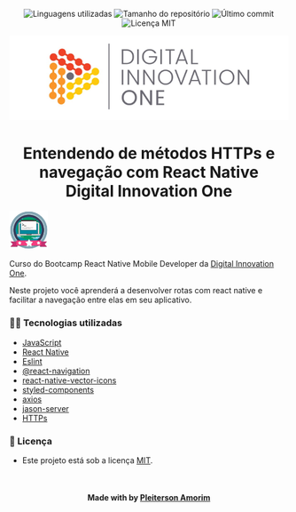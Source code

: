 <!-- Badges session -->
<p align="center">
  <!-- languages -->
  <img src="https://img.shields.io/github/languages/count/pleiterson/NavigationDIO?style=social" alt="Linguagens utilizadas">
  <!-- repo size -->
  <img src="https://img.shields.io/github/repo-size/Pleiterson/NavigationDIO?style=social" alt="Tamanho do repositório">
  <!-- last commit -->
  <img src="https://img.shields.io/github/last-commit/Pleiterson/NavigationDIO?style=social" alt="Último commit">
  <!-- licence MIT -->
  <img src="https://img.shields.io/github/license/Pleiterson/NavigationDIO?style=social" alt="Licença MIT">
</p>

<!--Banner session-->
<p align="center">
  <img src="./src/assets/banner.png" alt="DIO" title="Digital Innovation One">
</p>

<!--About session-->
<h1 align="center">Entendendo de métodos HTTPs e navegação com React Native<br>Digital Innovation One</h1>

<img src="./src/assets/badge.png" title="Badge" width="70" height="70">

Curso do Bootcamp React Native Mobile Developer da [Digital Innovation One](https://digitalinnovation.one/).

Neste projeto você aprenderá a desenvolver rotas com react native e facilitar a navegação entre elas em seu aplicativo.

<!-- - [Projeto desenvolvido](https://clone-netflix.vercel.app/)

<p align="center"><img src="./src/assets/img/projeto.gif" title="HTTPs e Navegação - DIO"></p>
<p align="center"><img src="./src/assets/img/projeto-responsivo.gif" title="HTTPs e Navegação - DIO"></p> -->


<h3>👨‍💻 Tecnologias utilizadas</h3>

- [JavaScript](https://developer.mozilla.org/en-US/docs/Web/JavaScript)
- [React Native](https://reactnative.dev/docs/getting-started)
- [Eslint](https://github.com/eslint/eslint)
- [@react-navigation](https://reactnavigation.org/docs/getting-started/)
- [react-native-vector-icons](https://github.com/oblador/react-native-vector-icons)
- [styled-components](https://styled-components.com/docs)
- [axios](https://github.com/axios/axios)
- [jason-server](https://github.com/typicode/json-server)
- [HTTPs](https://developer.mozilla.org/en-US/docs/Web/HTTP)

<!--License session-->
<h3>📝 Licença</h3>

- Este projeto está sob a licença [MIT](./LICENSE).

<!--Bottom session-->
<br><h4 align=center>Made with by <a target="_blank" href="https://pleiterson.vercel.app" >Pleiterson Amorim</a></h4>
